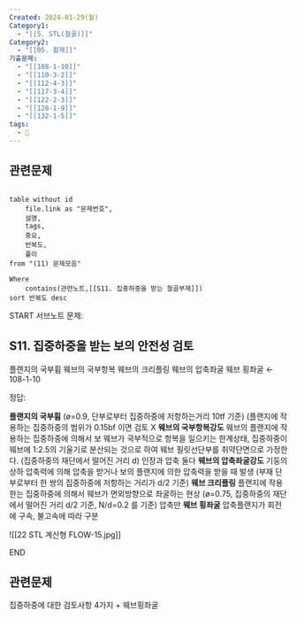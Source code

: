 ```yaml
---
Created: 2024-01-29(월)
Category1:
  - "[[5. STL(철골)]]"
Category2:
  - "[[05. 휨재]]"
기출문제:
  - "[[108-1-10]]"
  - "[[110-3-2]]"
  - "[[112-4-3]]"
  - "[[117-3-4]]"
  - "[[122-2-3]]"
  - "[[128-1-9]]"
  - "[[132-1-5]]"
tags:
  - 🧮
---
```

## 관련문제
```dataview

table without id
	file.link as "문제번호",
	설명,
	tags,
	중요,
	반복도,
	풀이
from "(11) 문제모음"

Where
	contains(관련노트,[[S11. 집중하중을 받는 철골부재]])
sort 반복도 desc

```

START
서브노트
문제:  
## S11. 집중하중을 받는 보의 안전성 검토 
플랜지의 국부휨
웨브의 국부항복
웨브의 크리플링
웨브의 압축좌굴
웨브 횡좌굴 ← 108-1-10

정답: 

**플랜지의 국부휨**
(ø=0.9, 단부로부터 집중하중에 저항하는거리 10tf 기준)
(플랜지에 작용하는 집중하중의 범위가 0.15bf 이면 검토 X
**웨브의 국부항복강도**
웨브의 플랜지에 작용하는 집중하중에 의해서 보 웨브가 국부적으로 항복을 일으키는 한계상태, 집중하중이 웨브에 1:2.5의 기울기로 분산되는 것으로 하여 웨브 필릿선단부를 취약단면으로 가정한다.
(집중하중의 재단에서 떨어진 거리 d)
인장과 압축 둘다
**웨브의 압축좌굴강도**
기둥의 상하 압축력에 의해 압축을 받거나 보의 플랜지에 의한 압축력을 받을 때 발생
(부재 단부로부터 한 쌍의 집중하중에 저항하는 거리가 d/2 기준)
**웨브 크리플링**
플랜지에 작용한는 집중하중에 의해서 웨브가 면외방향으로 좌굴하는 현상
(ø=0.75, 집중하중의 재단에서 떨어진 거리 d/2 기준, N/d=0.2 를 기준)
압축만
**웨브 횡좌굴**
압축플랜지가 회전에 구속, 불고속에 따라 구분

![[22 STL 계산형 FLOW-15.jpg]]
<!--ID: 1704617828258-->
END



## 관련문제
집중하중에 대한 검토사항 4가지 + 웨브횡좌굴
